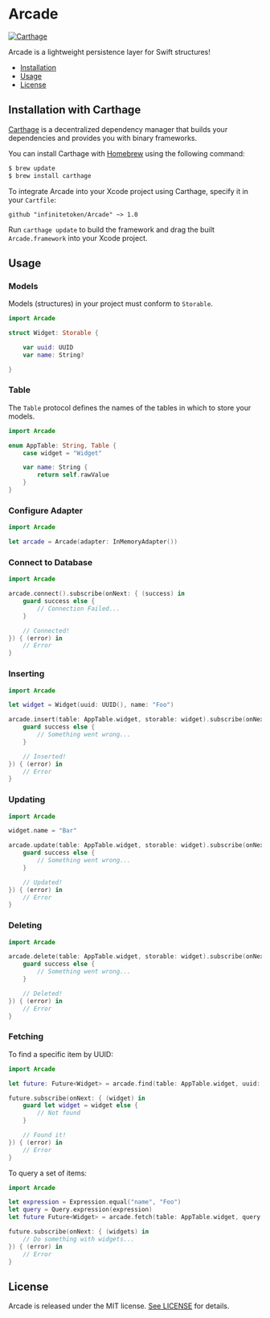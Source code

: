 # Arcade

[![Carthage](https://img.shields.io/badge/Carthage-compatible-brightgreen.svg?style=flat)](https://github.com/Carthage/Carthage)

Arcade is a lightweight persistence layer for Swift structures!

- [Installation](#installation)
- [Usage](#usage)
- [License](#license)

## Installation with Carthage

[Carthage](https://github.com/Carthage/Carthage) is a decentralized dependency manager that builds your dependencies and provides you with binary frameworks.

You can install Carthage with [Homebrew](http://brew.sh/) using the following command:

```bash
$ brew update
$ brew install carthage
```

To integrate Arcade into your Xcode project using Carthage, specify it in your `Cartfile`:

```ogdl
github "infinitetoken/Arcade" ~> 1.0
```

Run `carthage update` to build the framework and drag the built `Arcade.framework` into your Xcode project.

## Usage

### Models

Models (structures) in your project must conform to `Storable`.

```swift
import Arcade

struct Widget: Storable {

    var uuid: UUID
    var name: String?

}
```

### Table

The `Table` protocol defines the names of the tables in which to store your models.

```swift
import Arcade

enum AppTable: String, Table {
    case widget = "Widget"

    var name: String {
        return self.rawValue
    }
}
```

### Configure Adapter

```swift
import Arcade

let arcade = Arcade(adapter: InMemoryAdapter())
```

### Connect to Database

```swift
import Arcade

arcade.connect().subscribe(onNext: { (success) in
    guard success else {
        // Connection Failed...
    }

    // Connected!
}) { (error) in
    // Error
}
```

### Inserting

```swift
import Arcade

let widget = Widget(uuid: UUID(), name: "Foo")

arcade.insert(table: AppTable.widget, storable: widget).subscribe(onNext: { (success) in
    guard success else {
        // Something went wrong...
    }

    // Inserted!
}) { (error) in
    // Error
}
```

### Updating

```swift
import Arcade

widget.name = "Bar"

arcade.update(table: AppTable.widget, storable: widget).subscribe(onNext: { (success) in
    guard success else {
        // Something went wrong...
    }

    // Updated!
}) { (error) in
    // Error
}
```

### Deleting

```swift
import Arcade

arcade.delete(table: AppTable.widget, storable: widget).subscribe(onNext: { (success) in
    guard success else {
        // Something went wrong...
    }

    // Deleted!
}) { (error) in
    // Error
}
```

### Fetching

To find a specific item by UUID:

```swift
import Arcade

let future: Future<Widget> = arcade.find(table: AppTable.widget, uuid: widget.uuid)

future.subscribe(onNext: { (widget) in
    guard let widget = widget else {
        // Not found
    }

    // Found it!
}) { (error) in
    // Error
}
```

To query a set of items:

```swift
import Arcade

let expression = Expression.equal("name", "Foo")
let query = Query.expression(expression)
let future Future<Widget> = arcade.fetch(table: AppTable.widget, query: query)

future.subscribe(onNext: { (widgets) in
    // Do something with widgets...
}) { (error) in
    // Error
}
```

## License

Arcade is released under the MIT license. [See LICENSE](https://github.com/infinitetoken/Arcade/blob/master/LICENSE) for details.
